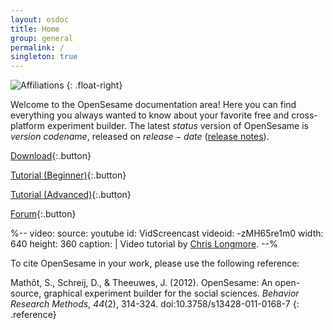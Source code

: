 ```yaml
---
layout: osdoc
title: Home
group: general
permalink: /
singleton: true
---
```


![Affiliations](/img/affiliations.png "Affiliations")
{: .float-right}

Welcome to the OpenSesame documentation area! Here you can find everything you always wanted to know about your favorite free and cross-platform experiment builder. The latest $status$ version of OpenSesame is $version$ *$codename$*, released on $release-date$ ([release notes]).

[Download][]{:.button}

[Tutorial (Beginner)][]{:.button}

[Tutorial (Advanced)][]{:.button}

[Forum][]{:.button}

%--
video:
 source: youtube
 id: VidScreencast
 videoid: -zMH65re1m0
 width: 640
 height: 360
 caption: |
  Video tutorial by <a href="http://chrislongmore.co.uk/">Chris Longmore</a>.
--%

To cite OpenSesame in your work, please use the following reference:

Mathôt, S., Schreij, D., & Theeuwes, J. (2012). OpenSesame: An open-source, graphical experiment builder for the social sciences. *Behavior Research Methods*, *44*(2), 314-324. doi:10.3758/s13428-011-0168-7
{: .reference}

[forum]: http://forum.cogsci.nl/
[tutorial (beginner)]: /tutorials/step-by-step-tutorial/
[tutorial (advanced)]: /tutorials/attention-blink-tutorial/
[release notes]: /notes/$version$/
[download]: /getting-opensesame/download/
[chris longmore]: http://www.chrislongmore.co.uk/
